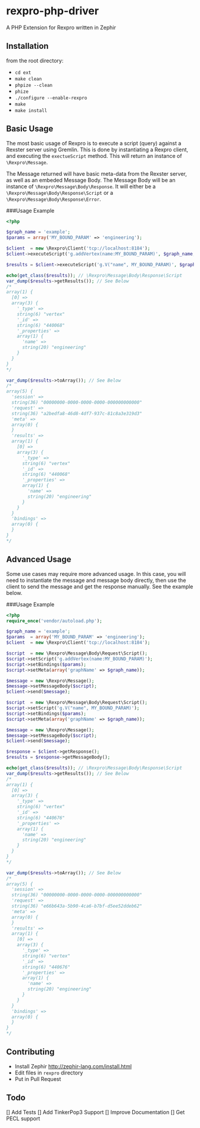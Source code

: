 rexpro-php-driver
=================

A PHP Extension for Rexpro written in Zephir

Installation
------------

from the root directory:

- ```cd ext```
- ```make clean```
- ```phpize --clean```
- ```phize```
- ```./configure --enable-rexpro```
- ```make```
- ```make install```

Basic Usage
-----------

The most basic usage of Rexpro is to execute  a script (query) against a Rexster server using Gremlin. This is done by instantiating a Rexpro client, and executing the ```exectueScript``` method. This will return an instance of ```\Rexpro\Message```.

The Message returned will have basic meta-data from the Rexster server, as well as an embeded Message Body. The Message Body will be an instance of ```\Rexpro\Message\Body\Response```. It will either be a ```\Rexpro\Message\Body\Response\Script``` or a ```\Rexpro\Message\Body\Response\Error```.

###Usage Example

```php
<?php

$graph_name = 'example';
$params = array('MY_BOUND_PARAM' => 'engineering');

$client  = new \Rexpro\Client('tcp://localhost:8184');
$client->executeScript('g.addVertex(name:MY_BOUND_PARAM)', $graph_name, $params);

$results = $client->executeScript('g.V("name", MY_BOUND_PARAM)', $graph_name, $params)->getMessageBody();

echo(get_class($results)); // \Rexpro\Message\Body\Response\Script
var_dump($results->getResults()); // See Below
/*
array(1) {
  [0] =>
  array(3) {
    '_type' =>
    string(6) "vertex"
    '_id' =>
    string(6) "440068"
    '_properties' =>
    array(1) {
      'name' =>
      string(20) "engineering"
    }
  }
}
*/

var_dump($results->toArray()); // See Below
/*
array(5) {
  'session' =>
  string(36) "00000000-0000-0000-0000-000000000000"
  'request' =>
  string(36) "a2bedfa8-46d8-4df7-937c-81c8a3e319d3"
  'meta' =>
  array(0) {
  }
  'results' =>
  array(1) {
    [0] =>
    array(3) {
      '_type' =>
      string(6) "vertex"
      '_id' =>
      string(6) "440068"
      '_properties' =>
      array(1) {
        'name' =>
        string(20) "engineering"
      }
    }
  }
  'bindings' =>
  array(0) {
  }
}
*/
````

Advanced Usage
--------------

Some use cases may require more advanced usage. In this case, you will need to instantiate the message and message body directly, then use the client to send the message and get the response manually. See the example below.

###Usage Example

```php
<?php
require_once('vendor/autoload.php');

$graph_name = 'example';
$params  = array('MY_BOUND_PARAM' => 'engineering');
$client  = new \Rexpro\Client('tcp://localhost:8184');

$script  = new \Rexpro\Message\Body\Request\Script();
$script->setScript('g.addVertex(name:MY_BOUND_PARAM)');
$script->setBindings($params);
$script->setMeta(array('graphName' => $graph_name));

$message = new \Rexpro\Message();
$message->setMessageBody($script);
$client->send($message);

$script  = new \Rexpro\Message\Body\Request\Script();
$script->setScript('g.V("name", MY_BOUND_PARAM)');
$script->setBindings($params);
$script->setMeta(array('graphName' => $graph_name));

$message = new \Rexpro\Message();
$message->setMessageBody($script);
$client->send($message);

$response = $client->getResponse();
$results = $response->getMessageBody();

echo(get_class($results)); // \Rexpro\Message\Body\Response\Script
var_dump($results->getResults()); // See Below
/*
array(1) {
  [0] =>
  array(3) {
    '_type' =>
    string(6) "vertex"
    '_id' =>
    string(6) "440676"
    '_properties' =>
    array(1) {
      'name' =>
      string(20) "engineering"
    }
  }
}
*/

var_dump($results->toArray()); // See Below
/*
array(5) {
  'session' =>
  string(36) "00000000-0000-0000-0000-000000000000"
  'request' =>
  string(36) "e66b643a-5b90-4ca6-b7bf-d5ee52ddeb62"
  'meta' =>
  array(0) {
  }
  'results' =>
  array(1) {
    [0] =>
    array(3) {
      '_type' =>
      string(6) "vertex"
      '_id' =>
      string(6) "440676"
      '_properties' =>
      array(1) {
        'name' =>
        string(20) "engineering"
      }
    }
  }
  'bindings' =>
  array(0) {
  }
}
*/
````

Contributing
------------

- Install Zephir http://zephir-lang.com/install.html
- Edit files in `rexpro` directory
- Put in Pull Request

Todo
----

[] Add Tests
[] Add TinkerPop3 Support
[] Improve Documentation
[] Get PECL support